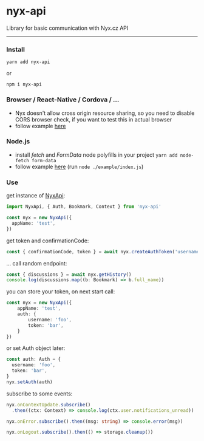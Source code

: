 # nyx-api

Library for basic communication with Nyx.cz API

---

### Install

```
yarn add nyx-api
```

or

```
npm i nyx-api
```

### Browser / React-Native / Cordova / ...

* Nyx doesn't allow cross origin resource sharing, so you need to disable CORS browser check, if you want to test this in actual browser
* follow example [here](./example/index.html)

### Node.js

* install _fetch_ and _FormData_ node polyfills in your project `yarn add node-fetch form-data`
* follow example [here](./example/index.js) (run `node ./example/index.js`)

### Use

get instance of [NyxApi](./dist/NyxApi.d.ts):
```ts
import NyxApi, { Auth, Bookmark, Context } from 'nyx-api'

const nyx = new NyxApi({
  appName: 'test',
})
```
get token and confirmationCode:
```ts
const { confirmationCode, token } = await nyx.createAuthToken('username')
```
... call random endpoint:
```ts
const { discussions } = await nyx.getHistory()
console.log(discussions.map((b: Bookmark) => b.full_name))
```
you can store your token, on next start call:
```ts
const nyx = new NyxApi({
    appName: 'test',
    auth: {
        username: 'foo',
        token: 'bar',
    }
})
```
or set Auth object later:
```ts
const auth: Auth = {
  username: 'foo',
  token: 'bar',
}
nyx.setAuth(auth)
```
subscribe to some events:
```ts
nyx.onContextUpdate.subscribe()
  .then((ctx: Context) => console.log(ctx.user.notifications_unread))

nyx.onError.subscribe().then((msg: string) => console.error(msg))

nyx.onLogout.subscribe().then(() => storage.cleanup())
```

